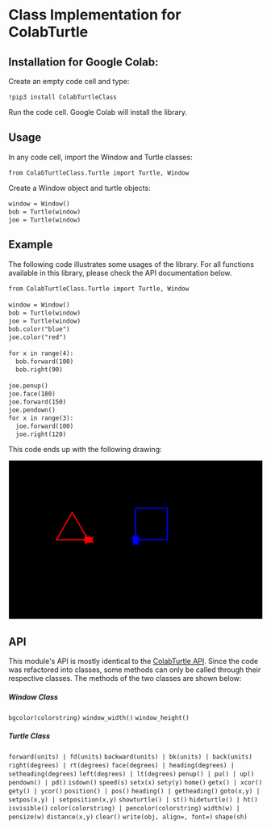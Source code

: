 Class Implementation for ColabTurtle
===================

Installation for Google Colab:
----
Create an empty code cell and type:

    !pip3 install ColabTurtleClass

Run the code cell. Google Colab will install the library.


Usage
----
In any code cell, import the Window and Turtle classes:

    from ColabTurtleClass.Turtle import Turtle, Window

Create a Window object and turtle objects:

    window = Window()
    bob = Turtle(window)
    joe = Turtle(window)

Example
----

The following code illustrates some usages of the library. For all functions available in this library, please check the API documentation below.

```
from ColabTurtleClass.Turtle import Turtle, Window

window = Window()
bob = Turtle(window)
joe = Turtle(window)
bob.color("blue")
joe.color("red")

for x in range(4):
  bob.forward(100)
  bob.right(90)

joe.penup()
joe.face(180)
joe.forward(150)
joe.pendown()
for x in range(3):
  joe.forward(100)
  joe.right(120)
```

This code ends up with the following drawing:

![Example of two turtles](example.png?raw=true "Example Image")


API
----
This module's API is mostly identical to the [ColabTurtle API](https://github.com/tolgaatam/ColabTurtle). Since the code was refactored into classes, some methods can only be called through their respective classes. The methods of the two classes are shown below:

##### Window Class

`bgcolor(colorstring)`
`window_width()`
`window_height()`

##### Turtle Class


`forward(units) | fd(units)`
`backward(units) | bk(units) | back(units)` 
`right(degrees) | rt(degrees)`
`face(degrees) | heading(degrees) | setheading(degrees)` 
`left(degrees) | lt(degrees)` 
`penup() | pu() | up()`
`pendown() | pd()`
`isdown()`
`speed(s)`
`setx(x)`
`sety(y)`
`home()`
`getx() | xcor()`
`gety() | ycor()` 
`position() | pos()`
`heading() | getheading()`
`goto(x,y) | setpos(x,y) | setposition(x,y)` 
`showturtle() | st()`
`hideturtle() | ht()`
`isvisible()` 
`color(colorstring) | pencolor(colorstring)`
`width(w) | pensize(w)`
`distance(x,y)`
`clear()` 
`write(obj, align=, font=)`
`shape(sh)`
